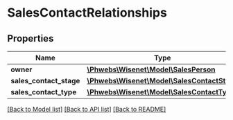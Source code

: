 # SalesContactRelationships

## Properties
Name | Type | Description | Notes
------------ | ------------- | ------------- | -------------
**owner** | [**\Phwebs\Wisenet\Model\SalesPerson**](SalesPerson.md) |  | [optional] 
**sales_contact_stage** | [**\Phwebs\Wisenet\Model\SalesContactStage**](SalesContactStage.md) |  | [optional] 
**sales_contact_type** | [**\Phwebs\Wisenet\Model\SalesContactType**](SalesContactType.md) |  | [optional] 

[[Back to Model list]](../../README.md#documentation-for-models) [[Back to API list]](../../README.md#documentation-for-api-endpoints) [[Back to README]](../../README.md)


